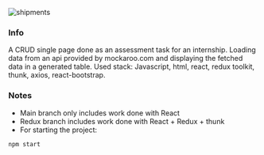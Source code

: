 ![shipments](https://user-images.githubusercontent.com/65870143/230775769-48836bff-3dfc-4307-a165-befed4422275.jpg)


### Info

A CRUD single page done as an assessment task for an internship. Loading data from an api provided by mockaroo.com and displaying the fetched data in a generated table.
Used stack: Javascript, html, react, redux toolkit, thunk, axios, react-bootstrap.

### Notes

- Main branch only includes work done with React
- Redux branch includes work done with React + Redux + thunk
- For starting the project:
```
npm start
```

